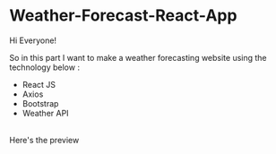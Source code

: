 # Weather-Forecast-React-App

Hi Everyone!

So in this part I want to make a weather forecasting website using the technology below :
- React JS
- Axios
- Bootstrap
- Weather API

<br>
Here's the preview
